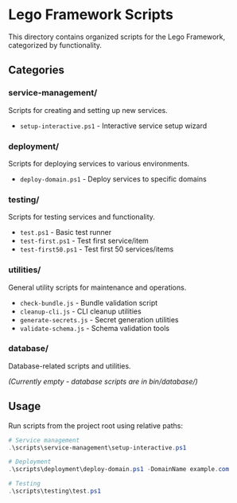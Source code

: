 # Lego Framework Scripts

This directory contains organized scripts for the Lego Framework, categorized by functionality.

## Categories

### service-management/
Scripts for creating and setting up new services.

- `setup-interactive.ps1` - Interactive service setup wizard

### deployment/
Scripts for deploying services to various environments.

- `deploy-domain.ps1` - Deploy services to specific domains

### testing/
Scripts for testing services and functionality.

- `test.ps1` - Basic test runner
- `test-first.ps1` - Test first service/item
- `test-first50.ps1` - Test first 50 services/items

### utilities/
General utility scripts for maintenance and operations.

- `check-bundle.js` - Bundle validation script
- `cleanup-cli.js` - CLI cleanup utilities
- `generate-secrets.js` - Secret generation utilities
- `validate-schema.js` - Schema validation tools

### database/
Database-related scripts and utilities.

*(Currently empty - database scripts are in bin/database/)*

## Usage

Run scripts from the project root using relative paths:

```powershell
# Service management
.\scripts\service-management\setup-interactive.ps1

# Deployment
.\scripts\deployment\deploy-domain.ps1 -DomainName example.com

# Testing
.\scripts\testing\test.ps1
```